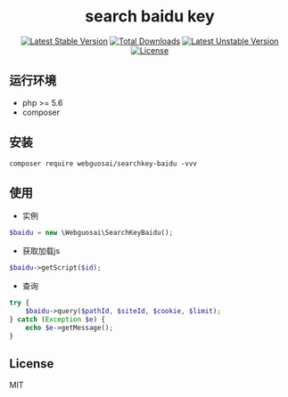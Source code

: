 <h1 align="center">search baidu key</h1>

<p align="center">
<a href="https://packagist.org/packages/webguosai/searchkey-baidu"><img src="https://poser.pugx.org/webguosai/searchkey-baidu/v/stable" alt="Latest Stable Version"></a>
<a href="https://packagist.org/packages/webguosai/searchkey-baidu"><img src="https://poser.pugx.org/webguosai/searchkey-baidu/downloads" alt="Total Downloads"></a>
<a href="https://packagist.org/packages/webguosai/searchkey-baidu"><img src="https://poser.pugx.org/webguosai/searchkey-baidu/v/unstable" alt="Latest Unstable Version"></a>
<a href="https://packagist.org/packages/webguosai/searchkey-baidu"><img src="https://poser.pugx.org/webguosai/searchkey-baidu/license" alt="License"></a>
</p>


## 运行环境

- php >= 5.6
- composer

## 安装

```Shell
composer require webguosai/searchkey-baidu -vvv
```

## 使用
* 实例
```php
$baidu = new \Webguosai\SearchKeyBaidu();
```

* 获取加载js
```php
$baidu->getScript($id);
```
* 查询
```php
try {
    $baidu->query($pathId, $siteId, $cookie, $limit);
} catch (Exception $e) {
    echo $e->getMessage();
}
```

## License

MIT
